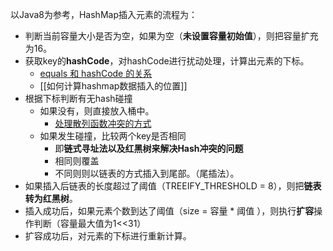 以Java8为参考，HashMap插入元素的流程为：
- 判断当前容量大小是否为空，如果为空（**未设置容量初始值**），则把容量扩充为16。
- 获取key的**hashCode**，对hashCode进行扰动处理，计算出元素的下标。
	- [equals 和 hashCode 的关系](equals%20和%20hashCode%20的关系.md)
	- [[如何计算hashmap数据插入的位置]]
- 根据下标判断有无hash碰撞
	- 如果没有，则直接放入桶中。
		- [处理散列函数冲突的方式](../../考研/408/数据结构/处理散列函数冲突的方式.md)
	- 如果发生碰撞，比较两个key是否相同
		- 即**链式寻址法以及红黑树来解决Hash冲突的问题**
		- 相同则覆盖
		- 不同则则以链表的方式插入到尾部。（尾插法）。
- 如果插入后链表的长度超过了阈值（TREEIFY_THRESHOLD = 8），则把**链表转为红黑树**。
- 插入成功后，如果元素个数到达了阈值（size = 容量 * 阈值 ），则执行**扩容**操作判断（容量最大值为1<<31）
- 扩容成功后，对元素的下标进行重新计算。
